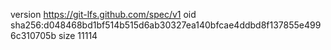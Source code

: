 version https://git-lfs.github.com/spec/v1
oid sha256:d048468bd1bf514b515d6ab30327ea140bfcae4ddbd8f137855e4996c310705b
size 11114
